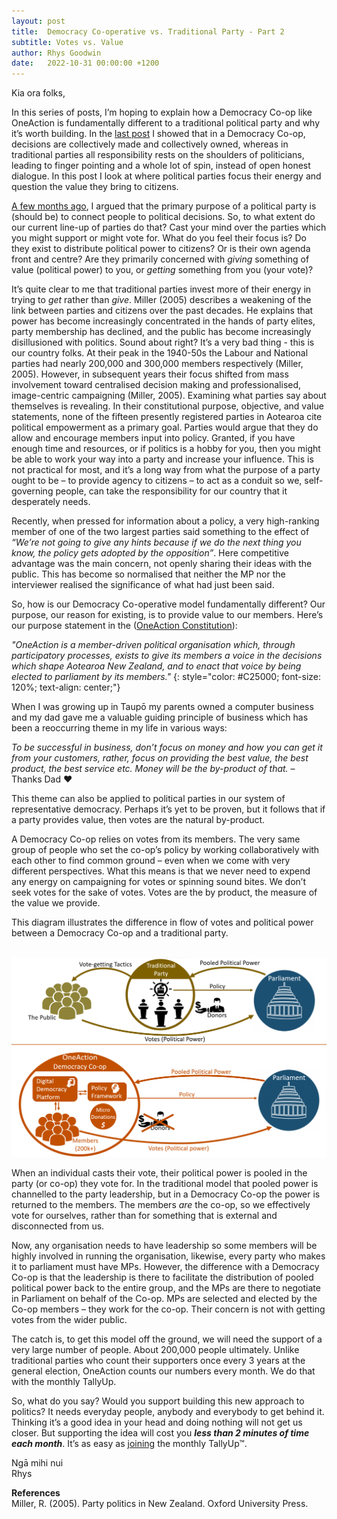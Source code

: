 ```yaml
---
layout: post
title:  Democracy Co-operative vs. Traditional Party - Part 2
subtitle: Votes vs. Value
author: Rhys Goodwin
date:   2022-10-31 00:00:00 +1200
---
```



Kia ora folks,

In this series of posts, I’m hoping to explain how a Democracy Co-op like OneAction is fundamentally different to a traditional political party and why it’s worth building. In the [last post](/2022/09/30/Democracy-co-operative-vs-traditional-party-who-carries-the-load-copy.html) I showed that in a Democracy Co-op, decisions are collectively made and collectively owned, whereas in traditional parties all responsibility rests on the shoulders of politicians, leading to finger pointing and a whole lot of spin, instead of open honest dialogue. In this post I look at where political parties focus their energy and question the value they bring to citizens. 

[A few months ago](/2022/05/31/Whats_the_point_of_parties.html), I argued that the primary purpose of a political party is (should be) to connect people to political decisions. So, to what extent do our current line-up of parties do that? Cast your mind over the parties which you might support or might vote for. What do you feel their focus is? Do they exist to distribute political power to citizens? Or is their own agenda front and centre? Are they primarily concerned with *giving* something of value (political power) to you, or *getting* something from you (your vote)? 

It’s quite clear to me that traditional parties invest more of their energy in trying to *get* rather than *give*. Miller (2005) describes a weakening of the link between parties and citizens over the past decades. He explains that power has become increasingly concentrated in the hands of party elites, party membership has declined, and the public has become increasingly disillusioned with politics. Sound about right? It’s a very bad thing - this is our country folks. At their peak in the 1940-50s the Labour and National parties had nearly 200,000 and 300,000 members respectively (Miller, 2005). However, in subsequent years their focus shifted from mass involvement toward centralised decision making and professionalised, image-centric campaigning (Miller, 2005). Examining what parties say about themselves is revealing. In their constitutional purpose, objective, and value statements, none of the fifteen presently registered parties in Aotearoa cite political empowerment as a primary goal. Parties would argue that they do allow and encourage members input into policy. Granted, if you have enough time and resources, or if politics is a hobby for you, then you might be able to work your way into a party and increase your influence. This is not practical for most, and it’s a long way from what the purpose of a party ought to be – to provide agency to citizens – to act as a conduit so we, self-governing people, can take the responsibility for our country that it desperately needs. 

Recently, when pressed for information about a policy, a very high-ranking member of one of the two largest parties said something to the effect of *“We’re not going to give any hints because if we do the next thing you know, the policy gets adopted by the opposition”*. Here competitive advantage was the main concern, not openly sharing their ideas with the public. This has become so normalised that neither the MP nor the interviewer realised the significance of what had just been said. 

So, how is our Democracy Co-operative model fundamentally different? Our purpose, our reason for existing, is to provide value to our members. Here’s our purpose statement in the (<a href="/Downloads/OneAction - Constitution v2.3a - Published.pdf" target="_blank" onclick="gtag('event', 'Click', {  'event_category' : 'PDF Download',  'event_label' : 'Constitution'});" >OneAction Constitution</a>):

*"OneAction is a member-driven political organisation which, through participatory processes, exists to give its members a voice in the decisions which shape Aotearoa New Zealand, and to enact that voice by being elected to parliament by its members."*
{: style="color: #C25000; font-size: 120%; text-align: center;"}

When I was growing up in Taupō my parents owned a computer business and my dad gave me a valuable guiding principle of business which has been a reoccurring theme in my life in various ways:

*To be successful in business, don’t focus on money and how you can get it from your customers, rather, focus on providing the best value, the best product, the best service etc. Money will be the by-product of that.*  – Thanks Dad ❤️

This theme can also be applied to political parties in our system of representative democracy. Perhaps it’s yet to be proven, but it follows that if a party provides value, then votes are the natural by-product.

A Democracy Co-op relies on votes from its members. The very same group of people who set the co-op’s policy by working collaboratively with each other to find common ground – even when we come with very different perspectives. What this means is that we never need to expend any energy on campaigning for votes or spinning sound bites. We don’t seek votes for the sake of votes. Votes are the by product, the measure of the value we provide. 

This diagram illustrates the difference in flow of votes and political power between a Democracy Co-op and a traditional party.  
   
<br>

<a href="/img/posts/TraditionalVsCo-op-2022.png">
    <img  class="img-fluid" src="/img/posts/TraditionalVsCo-op-2022.png" alt="">
</a>

<br>

When an individual casts their vote, their political power is pooled in the party (or co-op) they vote for. In the traditional model that pooled power is channelled to the party leadership, but in a Democracy Co-op the power is returned to the members.  The members *are* the co-op, so we effectively vote for ourselves, rather than for something that is external and disconnected from us. 

Now, any organisation needs to have leadership so some members will be highly involved in running the organisation, likewise, every party who makes it to parliament must have MPs. However, the difference with a Democracy Co-op is that the leadership is there to facilitate the distribution of pooled political power back to the entire group, and the MPs are there to negotiate in Parliament on behalf of the Co-op. MPs are selected and elected by the Co-op members – they work for the co-op. Their concern is not with getting votes from the wider public. 

The catch is, to get this model off the ground, we will need the support of a very large number of people. About 200,000 people ultimately. Unlike traditional parties who count their supporters once every 3 years at the general election, OneAction counts our numbers every month. We do that with the monthly TallyUp. 

So, what do you say? Would you support building this new approach to politics? It needs everyday people, anybody and everybody to get behind it. Thinking it’s a good idea in your head and doing nothing will not get us closer.  But supporting the idea will cost you ***less than 2 minutes of time each month***. It’s as easy as [joining]({{site.data.urls.join}}) the monthly TallyUp™. 

Ngā mihi nui   
Rhys

**References**   
Miller, R. (2005). Party politics in New Zealand. Oxford University Press. 



